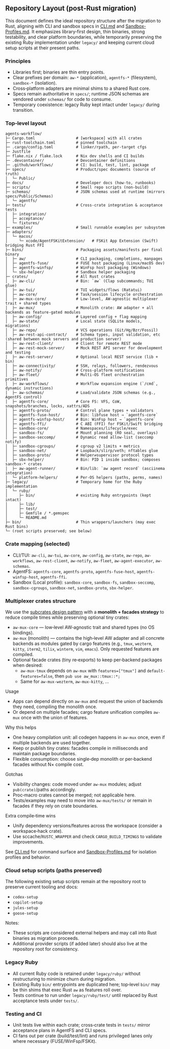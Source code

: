 ## Repository Layout (post‑Rust migration)

This document defines the ideal repository structure after the migration to Rust, aligning with CLI and sandbox specs in [CLI.md](CLI.md) and [Sandbox-Profiles.md](Sandbox-Profiles.md). It emphasizes library‑first design, thin binaries, strong testability, and clear platform boundaries, while temporarily preserving the existing Ruby implementation under `legacy/` and keeping current cloud setup scripts at their present paths.

### Principles

- Libraries first; binaries are thin entry points.
- Clear prefixes per domain: `aw-*` (application), `agentfs-*` (filesystem), `sandbox-*` (isolation).
- Cross‑platform adapters are minimal shims to a shared Rust core.
- Specs remain authoritative in `specs/`; runtime JSON schemas are vendored under `schemas/` for code to consume.
- Temporary coexistence: legacy Ruby kept intact under `legacy/` during transition.

### Top‑level layout

```text
agents-workflow/
├─ Cargo.toml                  # [workspace] with all crates
├─ rust-toolchain.toml         # pinned toolchain
├─ .cargo/config.toml          # linker/rpath, per-target cfgs
├─ Justfile
├─ flake.nix / flake.lock      # Nix dev shells and CI builds
├─ .devcontainer/              # Devcontainer definitions
├─ .github/workflows/          # CI: build, test, lint, package
├─ specs/                      # Product/spec documents (source of truth)
│  └─ Public/
├─ docs/                       # Developer docs (how-to, runbooks)
├─ scripts/                    # Small repo scripts (non-build)
├─ schemas/                    # JSON schemas used at runtime (mirrors specs/Public/Schemas)
│  └─ agentfs/
├─ tests/                      # Cross-crate integration & acceptance tests
│  ├─ integration/
│  ├─ acceptance/
│  └─ fixtures/
├─ examples/                   # Small runnable examples per subsystem
├─ adapters/
│  └─ macos/
│     └─ xcode/AgentFSKitExtension/   # FSKit App Extension (Swift) bridging Rust FFI
├─ bins/                       # Packaging assets/manifests per final binary
│  ├─ aw/                      # CLI packaging, completions, manpages
│  ├─ agentfs-fuse/            # FUSE host packaging (Linux/macOS dev)
│  ├─ agentfs-winfsp/          # WinFsp host packaging (Windows)
│  └─ sbx-helper/              # Sandbox helper packaging
├─ crates/                     # All Rust crates
│  ├─ aw-cli/                  # Bin: `aw` (Clap subcommands; TUI glue)
│  ├─ aw-tui/                  # TUI widgets/flows (Ratatui)
│  ├─ aw-core/                 # Task/session lifecycle orchestration
│  ├─ aw-mux-core/             # Low-level, AW-agnostic multiplexer trait + shared types
│  ├─ aw-mux/                  # Monolith crate: AW adapter + all backends as feature-gated modules
│  ├─ aw-config/               # Layered config + flag mapping
│  ├─ aw-state/                # Local state (SQLite models, migrations)
│  ├─ aw-repo/                 # VCS operations (Git/Hg/Bzr/Fossil)
│  ├─ aw-rest-api-contract/    # Schema types, input validation, etc (shared between mock servers and production server)
│  ├─ aw-rest-client/          # Client for remote REST mode
│  ├─ aw-rest-mock-server/     # Mock REST API server for development and testing
│  ├─ aw-rest-server/          # Optional local REST service (lib + bin)
│  ├─ aw-connectivity/         # SSH, relays, followers, rendezvous
│  ├─ aw-notify/               # Cross-platform notifications
│  ├─ aw-fleet/                # Multi-OS fleet orchestration primitives
│  ├─ aw-workflows/            # Workflow expansion engine (`/cmd`, dynamic instructions)
│  ├─ aw-schemas/              # Load/validate JSON schemas (e.g., AgentFS control)
│  ├─ agentfs-core/            # Core FS: VFS, CoW, snapshots/branches, locks, xattrs/ADS
│  ├─ agentfs-proto/           # Control plane types + validators
│  ├─ agentfs-fuse-host/       # Bin: libfuse host → `agentfs-core`
│  ├─ agentfs-winfsp-host/     # Bin: WinFsp host → `agentfs-core`
│  ├─ agentfs-ffi/             # C ABI (FFI) for FSKit/Swift bridging
│  ├─ sandbox-core/            # Namespaces/lifecycle/exec
│  ├─ sandbox-fs/              # Mount planning (RO seal, overlays)
│  ├─ sandbox-seccomp/         # Dynamic read allow-list (seccomp notify)
│  ├─ sandbox-cgroups/         # cgroup v2 limits + metrics
│  ├─ sandbox-net/             # Loopback/slirp/veth; nftables glue
│  ├─ sandbox-proto/           # Helper⇄supervisor protocol types
│  ├─ sbx-helper/              # Bin: PID 1 inside sandbox; composes sandbox-* crates
│  ├─ aw-agent-runner/         # Bin/lib: `aw agent record` (asciinema integration)
│  └─ platform-helpers/        # Per-OS helpers (paths, perms, names)
├─ legacy/                     # Temporary home for the Ruby implementation
│  └─ ruby/
│     ├─ bin/                  # existing Ruby entrypoints (kept intact)
│     ├─ lib/
│     ├─ test/
│     ├─ Gemfile / *.gemspec
│     └─ README.md
├─ bin/                        # Thin wrappers/launchers (may exec Rust bins)
└─ (root scripts preserved; see below)
```

### Crate mapping (selected)

- CLI/TUI: `aw-cli`, `aw-tui`, `aw-core`, `aw-config`, `aw-state`, `aw-repo`, `aw-workflows`, `aw-rest-client`, `aw-notify`, `aw-fleet`, `aw-agent-executor`, `aw-schemas`.
- AgentFS: `agentfs-core`, `agentfs-proto`, `agentfs-fuse-host`, `agentfs-winfsp-host`, `agentfs-ffi`.
- Sandbox (Local profile): `sandbox-core`, `sandbox-fs`, `sandbox-seccomp`, `sandbox-cgroups`, `sandbox-net`, `sandbox-proto`, `sbx-helper`.

### Multiplexer crates structure

We use the [subcrates design pattern](Subcrates-Pattern.md) with a **monolith + facades strategy** to reduce compile times while preserving optional tiny crates:

- `aw-mux-core` — low‑level AW‑agnostic trait and shared types (no OS bindings).
- `aw-mux` (monolith) — contains the high‑level AW adapter and all concrete backends as modules gated by cargo features (e.g., `tmux`, `wezterm`, `kitty`, `iterm2`, `tilix`, `winterm`, `vim`, `emacs`). Only requested features are compiled.
- Optional facade crates (tiny re‑exports) to keep per‑backend packages when desired:
  - `aw-mux-tmux` depends on `aw-mux` with `features=["tmux"]` and `default-features=false`, then `pub use aw_mux::tmux::*;`
  - Same for `aw-mux-wezterm`, `aw-mux-kitty`, …

Usage

- Apps can depend directly on `aw-mux` and request the union of backends they need, compiling the monolith once.
- Or depend on multiple facades; cargo feature unification compiles `aw-mux` once with the union of features.

Why this helps

- One heavy compilation unit: all codegen happens in `aw-mux` once, even if multiple backends are used together.
- Keep or publish tiny crates: facades compile in milliseconds and maintain package boundaries.
- Flexible consumption: choose single‑dep monolith or per‑backend facades without N× compile cost.

Gotchas

- Visibility changes: code moved under `aw-mux` modules; adjust `pub(crate)`/paths accordingly.
- Proc‑macro crates cannot be merged; not applicable here.
- Tests/examples may need to move into `aw-mux/tests/` or remain in facades if they rely on crate boundaries.

Extra compile‑time wins

- Unify dependency versions/features across the workspace (consider a workspace‑hack crate).
- Use sccache/`RUSTC_WRAPPER` and check `CARGO_BUILD_TIMINGS` to validate improvements.

See [CLI.md](CLI.md) for command surface and [Sandbox-Profiles.md](Sandbox-Profiles.md) for isolation profiles and behavior.

### Cloud setup scripts (paths preserved)

The following existing setup scripts remain at the repository root to preserve current tooling and docs:

- `codex-setup`
- `copilot-setup`
- `jules-setup`
- `goose-setup`

Notes:

- These scripts are considered external helpers and may call into Rust binaries as migration proceeds.
- Additional provider scripts (if added later) should also live at the repository root for consistency.

### Legacy Ruby

- All current Ruby code is retained under `legacy/ruby/` without restructuring to minimize churn during migration.
- Existing Ruby `bin/` entrypoints are duplicated here; top‑level `bin/` may be thin shims that exec Rust `aw` as features roll over.
- Tests continue to run under `legacy/ruby/test/` until replaced by Rust acceptance tests under `tests/`.

### Testing and CI

- Unit tests live within each crate; cross‑crate tests in `tests/` mirror acceptance plans in AgentFS and CLI specs.
- CI fans out per crate (build/test/lint) and runs privileged lanes only where necessary (FUSE/WinFsp/FSKit).
